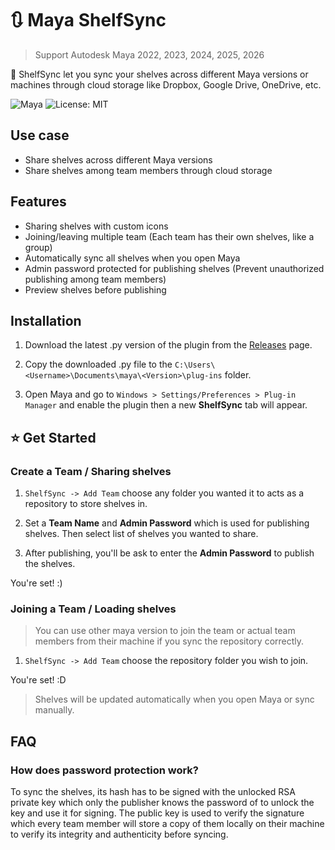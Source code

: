 # 🔃 Maya ShelfSync

> Support Autodesk Maya 2022, 2023, 2024, 2025, 2026

🎁 ShelfSync let you sync your shelves across different Maya versions or machines through cloud storage like Dropbox, Google Drive, OneDrive, etc.

![Maya](https://img.shields.io/static/v1?message=Maya&color=0696D7&logo=Autodesk&logoColor=white&label=) ![License: MIT](https://img.shields.io/badge/license-MIT-blue.svg)

## Use case

-   Share shelves across different Maya versions
-   Share shelves among team members through cloud storage

## Features

-   Sharing shelves with custom icons
-   Joining/leaving multiple team (Each team has their own shelves, like a group)
-   Automatically sync all shelves when you open Maya
-   Admin password protected for publishing shelves (Prevent unauthorized publishing among team members)
-   Preview shelves before publishing

## Installation

1.  Download the latest .py version of the plugin from the [Releases](https://github.com/zspfx/Maya-ShelfSync/releases) page.

2.  Copy the downloaded .py file to the `C:\Users\<Username>\Documents\maya\<Version>\plug-ins` folder.

3.  Open Maya and go to `Windows > Settings/Preferences > Plug-in Manager` and enable the plugin then a new **ShelfSync** tab will appear.

## ⭐ Get Started

### Create a Team / Sharing shelves

1. `ShelfSync -> Add Team` choose any folder you wanted it to acts as a repository to store shelves in.

2. Set a **Team Name** and **Admin Password** which is used for publishing shelves. Then select list of shelves you wanted to share.

3. After publishing, you'll be ask to enter the **Admin Password** to publish the shelves.

You're set! :)

### Joining a Team / Loading shelves

> You can use other maya version to join the team or actual team members from their machine if you sync the repository correctly.

1. `ShelfSync -> Add Team` choose the repository folder you wish to join.

You're set! :D

> Shelves will be updated automatically when you open Maya or sync manually.

## FAQ

### How does password protection work?

To sync the shelves, its hash has to be signed with the unlocked RSA private key which only the publisher knows the password of to unlock the key and use it for signing. The public key is used to verify the signature which every team member will store a copy of them locally on their machine to verify its integrity and authenticity before syncing.
